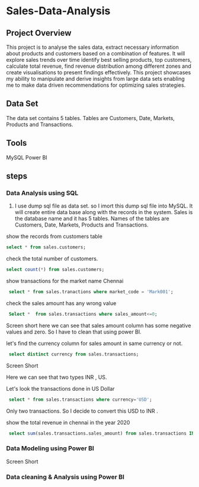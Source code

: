 # Sales-Data-Analysis

## Project Overview
This project is to analyse the sales data, extract necessary information about products and customers based on a combination of features. It will explore sales trends over time identify best selling products, top customers, calculate total revenue, find revenue distribution among different zones and create visualisations to present findings effectively. This project showcases my ability to manipulate and derive insights from large data sets enabling me to make data driven recommendations for optimizing sales strategies.

## Data Set
The data set contains 5 tables. Tables are Customers, Date, Markets, Products and Transactions.


## Tools
 
 MySQL 
 Power BI 

 ## steps
  ### Data Analysis using SQL
 1) I use dump sql file as data set. so I imort this dump sql file into MySQL. It will create entire data base along with the records in the system. Sales is the database name and it has 5 tables. Names of the tables are Customers, Date, Markets, Products and Transactions.

  show the records from customers table
   ```sql
   select * from sales.customers;
   ```
 check the total number of customers.
  ```sql
  select count(*) from sales.customers;
  ```
show transactions for the market name Chennai
```sql
 select * from sales.tranactions where market_code = 'Mark001';
```
check the sales amount has any wrong value
```sql
 Select *  from sales.transactions where sales_amount<=0;
```
Screen short
here we can see that sales amount column has some negative values and zero. So I have to clean that using power BI.

let's find the currency column for sales amount in same currency or not.
```sql
 select distinct currency from sales.transactions;
```
Screen Short

Here we can see that  two types INR , US.

Let's look the transactions done in US Dollar
```sql
 select * from sales.transactions where currency='USD';
```
Only two transactions. So I decide to convert this USD to INR .

show the total revenue in chennai in the year 2020
```sql
 select sum(sales.transactions.sales_amount) from sales.transactions INNER JOIN sales.date ON sales.transactions.order_date=sales.date.date where sales.date.year=2020 and sales.transactions.market_code='Mark001' ;
```


### Data Modeling using Power BI  
 Screen Short

### Data cleaning & Analysis using Power BI
   
     



















 
